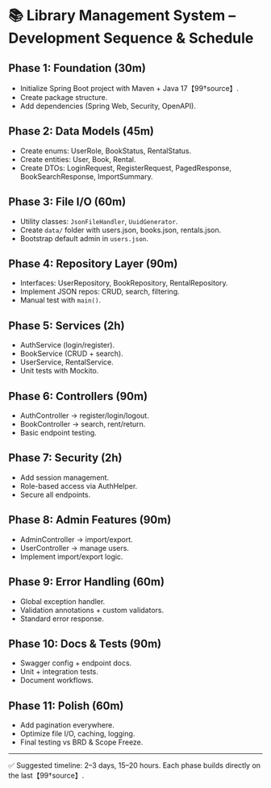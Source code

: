 # 📚 Library Management System – Development Sequence & Schedule

## Phase 1: Foundation (30m)
- Initialize Spring Boot project with Maven + Java 17【99†source】.  
- Create package structure.  
- Add dependencies (Spring Web, Security, OpenAPI).

## Phase 2: Data Models (45m)
- Create enums: UserRole, BookStatus, RentalStatus.  
- Create entities: User, Book, Rental.  
- Create DTOs: LoginRequest, RegisterRequest, PagedResponse, BookSearchResponse, ImportSummary.

## Phase 3: File I/O (60m)
- Utility classes: `JsonFileHandler`, `UuidGenerator`.  
- Create `data/` folder with users.json, books.json, rentals.json.  
- Bootstrap default admin in `users.json`.

## Phase 4: Repository Layer (90m)
- Interfaces: UserRepository, BookRepository, RentalRepository.  
- Implement JSON repos: CRUD, search, filtering.  
- Manual test with `main()`.

## Phase 5: Services (2h)
- AuthService (login/register).  
- BookService (CRUD + search).  
- UserService, RentalService.  
- Unit tests with Mockito.

## Phase 6: Controllers (90m)
- AuthController → register/login/logout.  
- BookController → search, rent/return.  
- Basic endpoint testing.

## Phase 7: Security (2h)
- Add session management.  
- Role-based access via AuthHelper.  
- Secure all endpoints.

## Phase 8: Admin Features (90m)
- AdminController → import/export.  
- UserController → manage users.  
- Implement import/export logic.

## Phase 9: Error Handling (60m)
- Global exception handler.  
- Validation annotations + custom validators.  
- Standard error response.

## Phase 10: Docs & Tests (90m)
- Swagger config + endpoint docs.  
- Unit + integration tests.  
- Document workflows.

## Phase 11: Polish (60m)
- Add pagination everywhere.  
- Optimize file I/O, caching, logging.  
- Final testing vs BRD & Scope Freeze.

---
✅ Suggested timeline: 2–3 days, 15–20 hours. Each phase builds directly on the last【99†source】.
